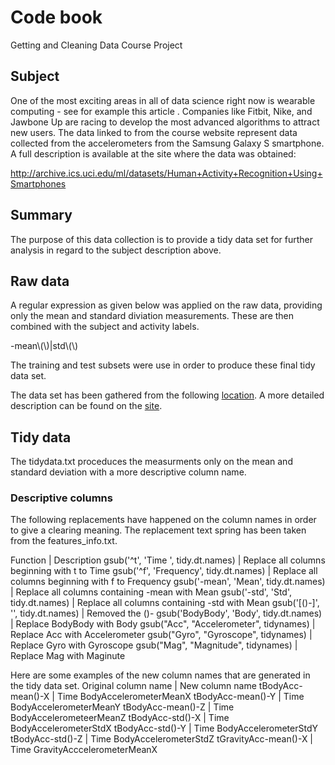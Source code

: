 # Code book
Getting and Cleaning Data Course Project

## Subject
One of the most exciting areas in all of data science right now is wearable computing - see for example this article . Companies like Fitbit, Nike, and Jawbone Up are racing to develop the most advanced algorithms to attract new users. The data linked to from the course website represent data collected from the accelerometers from the Samsung Galaxy S smartphone. A full description is available at the site where the data was obtained:

http://archive.ics.uci.edu/ml/datasets/Human+Activity+Recognition+Using+Smartphones

## Summary
The purpose of this data collection is to provide a tidy data set for further analysis in regard to the subject description above.

## Raw data
A regular expression as given below was applied on the raw data, providing only the mean and
standard diviation measurements. These are then combined with the subject and activity labels.

-mean\\(\\)|std\\(\\)

The training and test subsets were use in order to produce these final tidy data set.

The data set has been gathered from the following <a href="https://d396qusza40orc.cloudfront.net/getdata%2Fprojectfiles%2FUCI%20HAR%20Dataset.zip">location</a>.
A more detailed description can be found on the <a href="http://archive.ics.uci.edu/ml/datasets/Human+Activity+Recognition+Using+Smartphones">site</a>.

## Tidy data
The tidydata.txt proceduces the measurments only on the mean and standard deviation with a more descriptive column name.

### Descriptive columns
The following replacements have happened on the column names in order to give a clearing meaning.
The replacement text spring has been taken from the features_info.txt.

Function | Description 
gsub('^t', 'Time ', tidy.dt.names) | Replace all columns beginning with t to Time
gsub('^f', 'Frequency', tidy.dt.names) | Replace all columns beginning with f to Frequency
gsub('-mean', 'Mean', tidy.dt.names) |  Replace all columns containing -mean with Mean
gsub('-std', 'Std', tidy.dt.names) |  Replace all columns containing -std with Mean
gsub('[()-]', '', tidy.dt.names) | Removed the ()-
gsub('BodyBody', 'Body', tidy.dt.names) | Replace BodyBody with Body
gsub("Acc", "Accelerometer", tidynames) | Replace Acc with Accelerometer
gsub("Gyro", "Gyroscope", tidynames) | Replace Gyro with Gyroscope
gsub("Mag", "Magnitude", tidynames) | Replace Mag with Maginute

Here are some examples of the new column names that are generated in the tidy data set.
Original column name | New column name 
tBodyAcc-mean()-X | Time BodyAccelerometerMeanX
tBodyAcc-mean()-Y | Time BodyAccelerometerMeanY
tBodyAcc-mean()-Z | Time BodyAccelerometeerMeanZ
tBodyAcc-std()-X | Time BodyAccelerometerStdX
tBodyAcc-std()-Y | Time BodyAccelerometerStdY
tBodyAcc-std()-Z | Time BodyAccelerometerStdZ
tGravityAcc-mean()-X | Time GravityAcccelerometerMeanX

